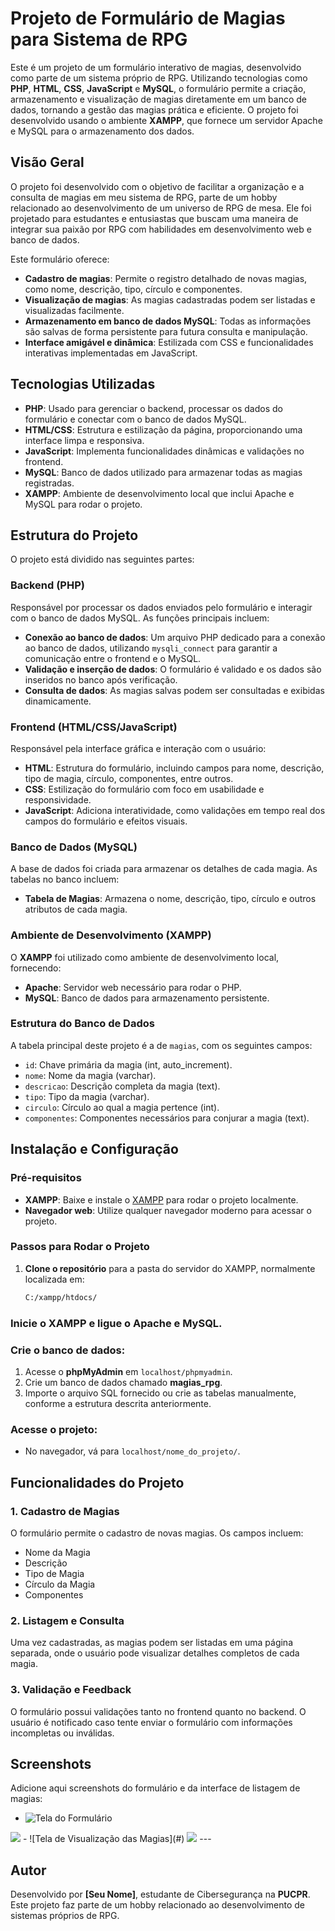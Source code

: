 # Projeto de Formulário de Magias para Sistema de RPG

Este é um projeto de um formulário interativo de magias, desenvolvido como parte de um sistema próprio de RPG. Utilizando tecnologias como **PHP**, **HTML**, **CSS**, **JavaScript** e **MySQL**, o formulário permite a criação, armazenamento e visualização de magias diretamente em um banco de dados, tornando a gestão das magias prática e eficiente. O projeto foi desenvolvido usando o ambiente **XAMPP**, que fornece um servidor Apache e MySQL para o armazenamento dos dados.

## Visão Geral

O projeto foi desenvolvido com o objetivo de facilitar a organização e a consulta de magias em meu sistema de RPG, parte de um hobby relacionado ao desenvolvimento de um universo de RPG de mesa. Ele foi projetado para estudantes e entusiastas que buscam uma maneira de integrar sua paixão por RPG com habilidades em desenvolvimento web e banco de dados.

Este formulário oferece:

- **Cadastro de magias**: Permite o registro detalhado de novas magias, como nome, descrição, tipo, círculo e componentes.
- **Visualização de magias**: As magias cadastradas podem ser listadas e visualizadas facilmente.
- **Armazenamento em banco de dados MySQL**: Todas as informações são salvas de forma persistente para futura consulta e manipulação.
- **Interface amigável e dinâmica**: Estilizada com CSS e funcionalidades interativas implementadas em JavaScript.

## Tecnologias Utilizadas

- **PHP**: Usado para gerenciar o backend, processar os dados do formulário e conectar com o banco de dados MySQL.
- **HTML/CSS**: Estrutura e estilização da página, proporcionando uma interface limpa e responsiva.
- **JavaScript**: Implementa funcionalidades dinâmicas e validações no frontend.
- **MySQL**: Banco de dados utilizado para armazenar todas as magias registradas.
- **XAMPP**: Ambiente de desenvolvimento local que inclui Apache e MySQL para rodar o projeto.

## Estrutura do Projeto

O projeto está dividido nas seguintes partes:

### Backend (PHP)
Responsável por processar os dados enviados pelo formulário e interagir com o banco de dados MySQL. As funções principais incluem:

- **Conexão ao banco de dados**: Um arquivo PHP dedicado para a conexão ao banco de dados, utilizando `mysqli_connect` para garantir a comunicação entre o frontend e o MySQL.
- **Validação e inserção de dados**: O formulário é validado e os dados são inseridos no banco após verificação.
- **Consulta de dados**: As magias salvas podem ser consultadas e exibidas dinamicamente.

### Frontend (HTML/CSS/JavaScript)
Responsável pela interface gráfica e interação com o usuário:

- **HTML**: Estrutura do formulário, incluindo campos para nome, descrição, tipo de magia, círculo, componentes, entre outros.
- **CSS**: Estilização do formulário com foco em usabilidade e responsividade.
- **JavaScript**: Adiciona interatividade, como validações em tempo real dos campos do formulário e efeitos visuais.

### Banco de Dados (MySQL)
A base de dados foi criada para armazenar os detalhes de cada magia. As tabelas no banco incluem:

- **Tabela de Magias**: Armazena o nome, descrição, tipo, círculo e outros atributos de cada magia.
  
### Ambiente de Desenvolvimento (XAMPP)
O **XAMPP** foi utilizado como ambiente de desenvolvimento local, fornecendo:

- **Apache**: Servidor web necessário para rodar o PHP.
- **MySQL**: Banco de dados para armazenamento persistente.

### Estrutura do Banco de Dados

A tabela principal deste projeto é a de `magias`, com os seguintes campos:

- `id`: Chave primária da magia (int, auto_increment).
- `nome`: Nome da magia (varchar).
- `descricao`: Descrição completa da magia (text).
- `tipo`: Tipo da magia (varchar).
- `circulo`: Círculo ao qual a magia pertence (int).
- `componentes`: Componentes necessários para conjurar a magia (text).

## Instalação e Configuração

### Pré-requisitos

- **XAMPP**: Baixe e instale o [XAMPP](https://www.apachefriends.org/index.html) para rodar o projeto localmente.
- **Navegador web**: Utilize qualquer navegador moderno para acessar o projeto.

### Passos para Rodar o Projeto

1. **Clone o repositório** para a pasta do servidor do XAMPP, normalmente localizada em:
   ```bash
   C:/xampp/htdocs/
   
### Inicie o XAMPP e ligue o Apache e MySQL.

### Crie o banco de dados:

1. Acesse o **phpMyAdmin** em `localhost/phpmyadmin`.
2. Crie um banco de dados chamado **magias_rpg**.
3. Importe o arquivo SQL fornecido ou crie as tabelas manualmente, conforme a estrutura descrita anteriormente.

### Acesse o projeto:

- No navegador, vá para `localhost/nome_do_projeto/`.

## Funcionalidades do Projeto

### 1. Cadastro de Magias
O formulário permite o cadastro de novas magias. Os campos incluem:

- Nome da Magia
- Descrição
- Tipo de Magia
- Círculo da Magia
- Componentes

### 2. Listagem e Consulta
Uma vez cadastradas, as magias podem ser listadas em uma página separada, onde o usuário pode visualizar detalhes completos de cada magia.

### 3. Validação e Feedback
O formulário possui validações tanto no frontend quanto no backend. O usuário é notificado caso tente enviar o formulário com informações incompletas ou inválidas.

## Screenshots

Adicione aqui screenshots do formulário e da interface de listagem de magias:

- ![Tela do Formulário](#)
<img src="/print_criar_magias.png" />
- ![Tela de Visualização das Magias](#)
<img src="/print_lista_de_magias.png" />
---

## Autor

Desenvolvido por **[Seu Nome]**, estudante de Cibersegurança na **PUCPR**. Este projeto faz parte de um hobby relacionado ao desenvolvimento de sistemas próprios de RPG.
